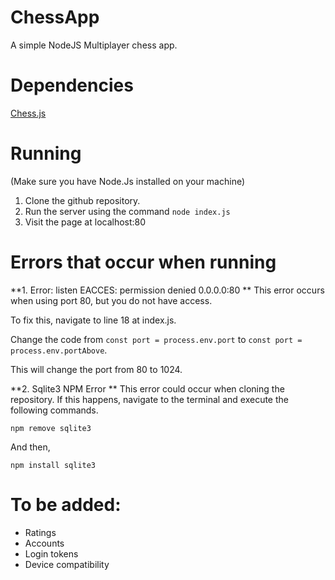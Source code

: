 # ChessApp
A simple NodeJS Multiplayer chess app.


# Dependencies
[Chess.js](https://github.com/jhlywa/chess.j)

# Running
(Make sure you have Node.Js installed on your machine)
1. Clone the github repository.
2. Run the server using the command `node index.js`
3. Visit the page at localhost:80

# Errors that occur when running
**1. Error: listen EACCES: permission denied 0.0.0.0:80
**
  This error occurs when using port 80, but you do not have access.
  
  To fix this, navigate to line 18 at index.js.
  
  Change the code from `const port = process.env.port` to `const port = process.env.portAbove`.
  
  This will change the port from 80 to 1024.


**2. Sqlite3 NPM Error
**   This error could occur when cloning the repository.
   If this happens, navigate to the terminal and execute the following commands.
   
   `npm remove sqlite3`
   
   
   And then,
   
   
   `npm install sqlite3`

# To be added:
- Ratings
- Accounts
- Login tokens
- Device compatibility
